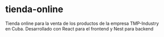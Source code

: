 # tienda-online
Tienda online para la venta de los productos de la empresa TMP-Industry en Cuba. Desarrollado con React para el frontend y Nest para backend
